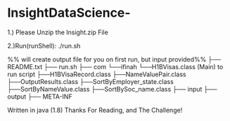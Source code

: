 # InsightDataScience-


1.) Please Unzip the Insight.zip File  

2.)Run(runShell):
 ./run.sh
 
 %% will create output file for you on first run, but input provided%%
  ├── README.txt 
  ├── run.sh
  ├── com
      └──ifinah
         └──H1BVisas.class (Main) to run script
         ├──H1BVisaRecord.class
         ├──NameValuePair.class
         ├──OutputResults.class
         ├──SortByEmployer_state.class
         ├──SortByNameValue.class
         ├──SortBySoc_name.class
   ├── input
   ├── output
   ├── META-INF

 Written in java (1.8) Thanks For Reading, and The Challenge! 
   
